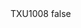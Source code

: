<?xml version="1.0" encoding="UTF-8"?>
<CustomMetadata xmlns="http://soap.sforce.com/2006/04/metadata">
    <label>TXU1008</label>
    <protected>false</protected>
</CustomMetadata>
